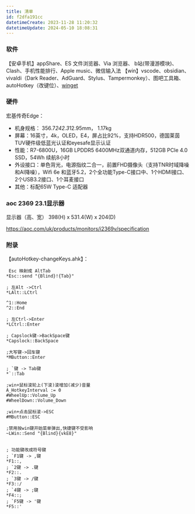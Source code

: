 ```yaml
---
title: 清单
id: f2dfa191cc
datetimeCreate: 2023-11-28 11:20:32
datetimeUpdate: 2024-05-10 18:08:31
---
```


### 软件
【安卓手机】appShare、ES 文件浏览器、Via 浏览器、 b站(带漫游模块)、Clash、手机性能排行、Apple music、微信输入法
【win】vscode、obsidian、vivaldi（Dark Reader、AdGuard、Stylus、Tampermonkey）、图吧工具箱、autoHotkey（改键位）、[winget](https://zhuanlan.zhihu.com/p/659515299)


### 硬件

宏基传奇Edge：
- 机身规格： 356.7*242.3*12.95mm， 1.17kg
- 屏幕：16英寸，4k，OLED，E4，屏占比92%，支持HDR500，德国莱茵TUV硬件级低蓝光认证和eyesafe显示认证
- 性能：R7-6800U，16GB LPDDR5 6400MHz双通道内存，512GB PCIe 4.0 SSD，54Wh 续航8小时
- 外设接口：单色背光，电源指纹二合一，前置FHD摄像头（支持TNR时域降噪和AI降噪），Wifi 6e 和蓝牙5.2，2个全功能Type-C接口中、1个HDMI接口、2个USB3.2接口、1个耳麦接口
- 其他：标配65W Type-C 适配器

### aoc 2369 23.1显示器
显示器（高、宽）
398(H) x 531.4(W) x 204(D)

https://aoc.com/uk/products/monitors/i2369v/specification
### 附录
【autoHotkey-changeKeys.ahk】：
```
 Esc 映射成 AltTab
*Esc::send "{Blind}!{Tab}"

; 左Alt ->Ctrl
*LAlt::LCtrl

^1::Home
^2::End

; 左Ctrl->Enter
*LCtrl::Enter

; Capslock键->BackSpace键
*Capslock::BackSpace

;大写键->回车键
*MButton::Enter

; `键 -> Tab键
*`::Tab

;win+鼠标滚轮上(下滚)滚增加(减少)音量
A_HotkeyInterval := 0
#WheelUp::Volume_Up
#WheelDown::Volume_Down

;win+点击鼠标滚->ESC
#MButton::ESC

;禁用按win键开始菜单弹出,快捷键不受影响
~LWin::Send "{Blind}{vkE8}"


; 功能键改成符号键
; `F1键 -> ,键
*F1::,
; `2键 -> .键
*F2::.
; `3键 -> /键
*F3::/
; `4键 -> ;键
*F4::;
; `F5键 -> '键
*F5::'
```
